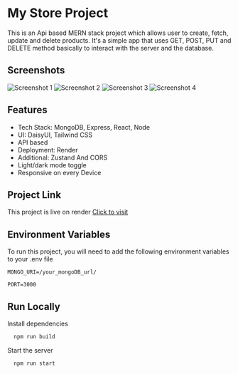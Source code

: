 
# My Store Project

This is an Api based MERN stack project which allows user to create, fetch, update and delete products. It's a simple app that uses GET, POST, PUT and DELETE method basically to interact with the server and the database.

## Screenshots


![Screenshot 1](https://drive.google.com/uc?id=1kS3eDQOs98zrcRXtiFbdDtkW_9LaTrFr)
![Screenshot 2](https://drive.google.com/uc?id=1ui2UwBacI1XHGSeK6_xtw55IsgY-8WSV)
![Screenshot 3](https://drive.google.com/uc?id=1kU_SjNFMzzo6oJCV9PUSH7iOUKpCHOeX)
![Screenshot 4](https://drive.google.com/uc?id=1DOZZArlwZPKWPMvQqTHOx_HrD-xc2qRP)


## Features

- Tech Stack: MongoDB, Express, React, Node
- UI: DaisyUI, Tailwind CSS
- API based 
- Deployment: Render
- Additional: Zustand And CORS
- Light/dark mode toggle
- Responsive on every Device

## Project Link
This project is live on render [Click to visit](https://mystore-project.onrender.com/)

## Environment Variables

To run this project, you will need to add the following environment variables to your .env file

`MONGO_URI=/your_mongoDB_url/`

`PORT=3000`


## Run Locally


Install dependencies

```bash
  npm run build
```

Start the server

```bash
  npm run start
```

